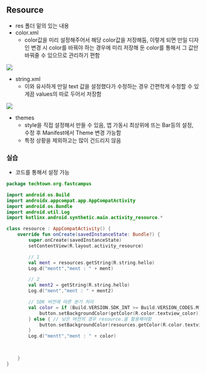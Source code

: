 ## Resource
- res 폴더 밑의 있는 내용
- color.xml
	- color값을 미리 설정해주어서 해당 color값을 저장해둠, 이렇게 되면 만일 디자인 변경 시 color를 바꿔야 하는 경우에 미리 저장해 둔 color를 통해서 그 값만 바꿔줄 수 있으므로 관리하기 편함
<img src="https://s3.us-west-2.amazonaws.com/secure.notion-static.com/3ef5bc85-ead2-4945-ab3a-afb7ae940778/Untitled.png?X-Amz-Algorithm=AWS4-HMAC-SHA256&X-Amz-Credential=AKIAT73L2G45O3KS52Y5%2F20210326%2Fus-west-2%2Fs3%2Faws4_request&X-Amz-Date=20210326T042033Z&X-Amz-Expires=86400&X-Amz-Signature=cde3eedc73880a91a0cf7765253bc1bc42faf01254d75286776b7f45effc25d6&X-Amz-SignedHeaders=host&response-content-disposition=filename%20%3D%22Untitled.png%22">

- string.xml
	- 이와 유사하게 만일 text 값을 설정했다가 수정하는 경우 간편학게 수정할 수 있게끔 values의 따로 두어서 저장함
<img src="https://s3.us-west-2.amazonaws.com/secure.notion-static.com/0505c526-0032-4322-bdeb-124a131279b8/Untitled.png?X-Amz-Algorithm=AWS4-HMAC-SHA256&X-Amz-Credential=AKIAT73L2G45O3KS52Y5%2F20210326%2Fus-west-2%2Fs3%2Faws4_request&X-Amz-Date=20210326T042108Z&X-Amz-Expires=86400&X-Amz-Signature=83dd32a5f8024edd7e1675d497fd1283849f58196398a0a27dc85685df05c644&X-Amz-SignedHeaders=host&response-content-disposition=filename%20%3D%22Untitled.png%22">

- themes
	- style을 직접 설정해서 만들 수 있음, 앱 가동시 최상위에 뜨는 Bar등의 설정, 수정 후 Manifest에서 Theme 변경 가능함
	- 특정 상황을 제외하고는 많이 건드리지 않음

### 실습
- 코드를 통해서 설정 가능
```Kotlin
package techtown.org.fastcampus

import android.os.Build
import androidx.appcompat.app.AppCompatActivity
import android.os.Bundle
import android.util.Log
import kotlinx.android.synthetic.main.activity_resource.*

class resource : AppCompatActivity() {
    override fun onCreate(savedInstanceState: Bundle?) {
        super.onCreate(savedInstanceState)
        setContentView(R.layout.activity_resource)

        // 1
        val ment = resources.getString(R.string.hello)
        Log.d("mentt","ment : " + ment)

        // 2
        val ment2 = getString(R.string.hello)
        Log.d("ment","ment : " + ment2)

        // SDK 버전에 따른 분기 처리
        val color = if (Build.VERSION.SDK_INT >= Build.VERSION_CODES.M) {
            button.setBackgroundColor(getColor(R.color.textview_color))
        } else { // 낮은 버전의 경우 resource.을 활용해야함
            button.setBackgroundColor(resources.getColor(R.color.textview_color))
        }
        Log.d("mentt","ment : " + color)
        


    }
}
```